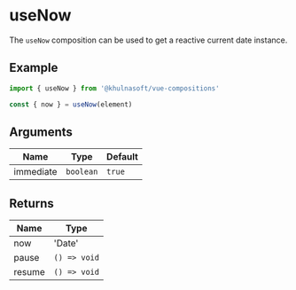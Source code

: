 # useNow
The `useNow` composition can be used to get a reactive current date instance.

## Example
```typescript
import { useNow } from '@khulnasoft/vue-compositions'

const { now } = useNow(element)
```

## Arguments
| Name      | Type         | Default            |
|-----------|--------------|--------------------|
| immediate | `boolean`    | `true`             |

## Returns
| Name   | Type         |
|--------|--------------|
| now    | 'Date'       |
| pause  | `() => void` |
| resume | `() => void` |